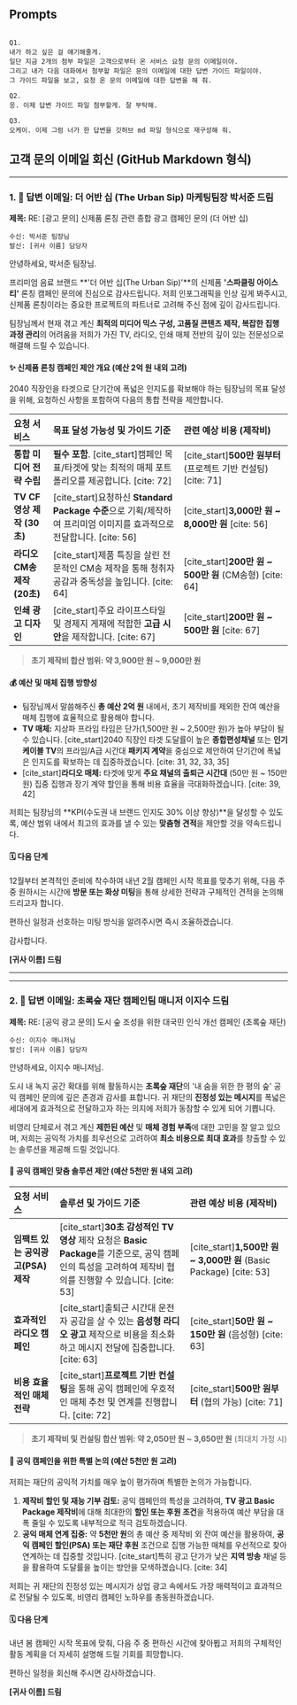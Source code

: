 ## Prompts

```

Q1.
내가 하고 싶은 걸 얘기해줄게.
일단 지금 2개의 첨부 파일은 고객으로부터 온 서비스 요청 문의 이메일이야.
그리고 내가 다음 대화에서 첨부할 파일은 문의 이메일에 대한 답변 가이드 파일이야.
그 가이드 파일을 보고, 요청 온 문의 이메일에 대한 답변을 해 줘.

Q2.
응. 이제 답변 가이드 파일 첨부할게. 잘 부탁해.

Q3.
오케이. 이제 그럼 너가 한 답변을 깃허브 md 파일 형식으로 재구성해 줘.

```

## 고객 문의 이메일 회신 (GitHub Markdown 형식)

-----

### 1\. 📧 답변 이메일: 더 어반 십 (The Urban Sip) 마케팅팀장 박서준 드림

**제목:** RE: [광고 문의] 신제품 론칭 관련 종합 광고 캠페인 문의 (더 어반 십)

```
수신: 박서준 팀장님
발신: [귀사 이름] 담당자
```

안녕하세요, 박서준 팀장님.

프리미엄 음료 브랜드 \*\*'더 어반 십(The Urban Sip)'\*\*의 신제품 **'스파클링 아이스티'** 론칭 캠페인 문의에 진심으로 감사드립니다. 저희 인포그래픽을 인상 깊게 봐주시고, 신제품 론칭이라는 중요한 프로젝트의 파트너로 고려해 주신 점에 깊이 감사드립니다.

팀장님께서 현재 겪고 계신 **최적의 미디어 믹스 구성, 고품질 콘텐츠 제작, 복잡한 집행 과정 관리**의 어려움을 저희가 가진 TV, 라디오, 인쇄 매체 전반의 깊이 있는 전문성으로 해결해 드릴 수 있습니다.

#### ✨ 신제품 론칭 캠페인 제안 개요 (예산 2억 원 내외 고려)

2040 직장인을 타겟으로 단기간에 폭넓은 인지도를 확보해야 하는 팀장님의 목표 달성을 위해, 요청하신 사항을 포함하여 다음의 통합 전략을 제안합니다.

| 요청 서비스 | 목표 달성 가능성 및 가이드 기준 | 관련 예상 비용 (제작비) |
| :--- | :--- | :--- |
| **통합 미디어 전략 수립** | **필수 포함**. [cite\_start]캠페인 목표/타겟에 맞는 최적의 매체 포트폴리오를 제공합니다. [cite: 72] | [cite\_start]**500만 원부터** (프로젝트 기반 컨설팅) [cite: 71] |
| **TV CF 영상 제작 (30초)** | [cite\_start]요청하신 **Standard Package 수준**으로 기획/제작하여 프리미엄 이미지를 효과적으로 전달합니다. [cite: 56] | [cite\_start]**3,000만 원 \~ 8,000만 원** [cite: 56] |
| **라디오 CM송 제작 (20초)** | [cite\_start]제품 특징을 살린 전문적인 CM송 제작을 통해 청취자 공감과 중독성을 높입니다. [cite: 64] | [cite\_start]**200만 원 \~ 500만 원** (CM송형) [cite: 64] |
| **인쇄 광고 디자인** | [cite\_start]주요 라이프스타일 및 경제지 게재에 적합한 **고급 시안**을 제작합니다. [cite: 67] | [cite\_start]**200만 원 \~ 500만 원** [cite: 67] |

> **초기 제작비 합산 범위: 약 3,900만 원 \~ 9,000만 원**

#### 💰 예산 및 매체 집행 방향성

  * 팀장님께서 말씀해주신 **총 예산 2억 원** 내에서, 초기 제작비를 제외한 잔여 예산을 매체 집행에 효율적으로 활용해야 합니다.
  * **TV 매체:** 지상파 프라임 타임은 단가(1,500만 원 \~ 2,500만 원)가 높아 부담이 될 수 있습니다. [cite\_start]2040 직장인 타겟 도달률이 높은 **종합편성채널** 또는 **인기 케이블 TV**의 프라임/A급 시간대 **패키지 계약**을 중심으로 제안하여 단기간에 폭넓은 인지도를 확보하는 데 집중하겠습니다. [cite: 31, 32, 33, 35]
  * [cite\_start]**라디오 매체:** 타겟에 맞게 **주요 채널의 출퇴근 시간대** (50만 원 \~ 150만 원) 집중 집행과 장기 계약 할인을 통해 비용 효율을 극대화하겠습니다. [cite: 39, 42]

저희는 팀장님의 \*\*KPI(수도권 내 브랜드 인지도 30% 이상 향상)\*\*을 달성할 수 있도록, 예산 범위 내에서 최고의 효과를 낼 수 있는 **맞춤형 견적**을 제안할 것을 약속드립니다.

#### 🗓️ 다음 단계

12월부터 본격적인 준비에 착수하여 내년 2월 캠페인 시작 목표를 맞추기 위해, 다음 주 중 원하시는 시간에 **방문 또는 화상 미팅**을 통해 상세한 전략과 구체적인 견적을 논의해 드리고자 합니다.

편하신 일정과 선호하는 미팅 방식을 알려주시면 즉시 조율하겠습니다.

감사합니다.

**[귀사 이름] 드림**

-----

-----

### 2\. 📧 답변 이메일: 초록숲 재단 캠페인팀 매니저 이지수 드림

**제목:** RE: [공익 광고 문의] 도시 숲 조성을 위한 대국민 인식 개선 캠페인 (초록숲 재단)

```
수신: 이지수 매니저님
발신: [귀사 이름] 담당자
```

안녕하세요, 이지수 매니저님.

도시 내 녹지 공간 확대를 위해 활동하시는 **초록숲 재단**의 '내 숨을 위한 한 평의 숲' 공익 캠페인 문의에 깊은 존경과 감사를 표합니다. 귀 재단의 **진정성 있는 메시지**를 폭넓은 세대에게 효과적으로 전달하고자 하는 의지에 저희가 동참할 수 있게 되어 기쁩니다.

비영리 단체로서 겪고 계신 **제한된 예산** 및 **매체 경험 부족**에 대한 고민을 잘 알고 있으며, 저희는 공익적 가치를 최우선으로 고려하여 **최소 비용으로 최대 효과**를 창출할 수 있는 솔루션을 제공해 드릴 것입니다.

#### 🌱 공익 캠페인 맞춤 솔루션 제안 (예산 5천만 원 내외 고려)

| 요청 서비스 | 솔루션 및 가이드 기준 | 관련 예상 비용 (제작비) |
| :--- | :--- | :--- |
| **임팩트 있는 공익광고(PSA) 제작** | [cite\_start]**30초 감성적인 TV 영상** 제작 요청은 **Basic Package**를 기준으로, 공익 캠페인의 특성을 고려하여 제작비 협의를 진행할 수 있습니다. [cite: 53] | [cite\_start]**1,500만 원 \~ 3,000만 원** (Basic Package) [cite: 53] |
| **효과적인 라디오 캠페인** | [cite\_start]출퇴근 시간대 운전자 공감을 살 수 있는 **음성형 라디오 광고** 제작으로 비용을 최소화하고 메시지 전달에 집중합니다. [cite: 63] | [cite\_start]**50만 원 \~ 150만 원** (음성형) [cite: 63] |
| **비용 효율적인 매체 전략** | [cite\_start]**프로젝트 기반 컨설팅**을 통해 공익 캠페인에 우호적인 매체 추천 및 연계를 진행합니다. [cite: 72] | [cite\_start]**500만 원부터** (협의 가능) [cite: 71] |

> **초기 제작비 및 컨설팅 합산 범위: 약 2,050만 원 \~ 3,650만 원** (최대치 가정 시)

#### 🤝 공익 캠페인을 위한 특별 논의 (예산 5천만 원 고려)

저희는 재단의 공익적 가치를 매우 높이 평가하며 특별한 논의가 가능합니다.

1.  **제작비 할인 및 재능 기부 검토:** 공익 캠페인의 특성을 고려하여, **TV 광고 Basic Package 제작비**에 대해 최대한의 **할인 또는 후원 조건**을 적용하여 예산 부담을 대폭 줄일 수 있도록 내부적으로 적극 검토하겠습니다.
2.  **공익 매체 연계 집중:** 약 **5천만 원**의 총 예산 중 제작비 외 잔여 예산을 활용하여, **공익 캠페인 할인(PSA) 또는 재단 후원** 조건으로 집행 가능한 매체를 우선적으로 찾아 연계하는 데 집중할 것입니다. [cite\_start]특히 광고 단가가 낮은 **지역 방송** 채널 등을 활용하여 도달률을 높이는 방안을 모색하겠습니다. [cite: 34]

저희는 귀 재단의 진정성 있는 메시지가 상업 광고 속에서도 가장 매력적이고 효과적으로 전달될 수 있도록, 비영리 캠페인 노하우를 총동원하겠습니다.

#### 🗓️ 다음 단계

내년 봄 캠페인 시작 목표에 맞춰, 다음 주 중 편하신 시간에 찾아뵙고 저희의 구체적인 활동 계획을 더 자세히 설명해 드릴 기회를 희망합니다.

편하신 일정을 회신해 주시면 감사하겠습니다.

**[귀사 이름] 드림**